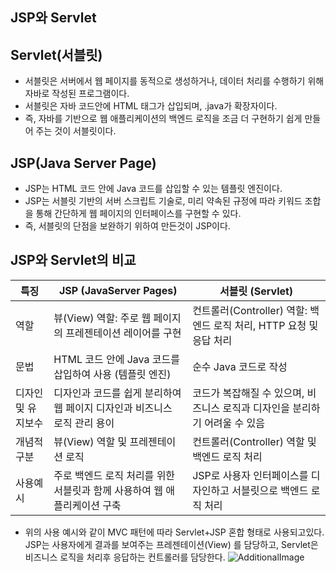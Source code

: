 ## JSP와 Servlet

## Servlet(서블릿)
- 서블릿은 서버에서 웹 페이지를 동적으로 생성하거나, 데이터 처리를 수행하기 위해 자바로 작성된 프로그램이다.
- 서블릿은 자바 코드안에 HTML 태그가 삽입되며, .java가 확장자이다.
- 즉, 자바를 기반으로 웹 애플리케이션의 백엔드 로직을 조금 더 구현하기 쉽게 만들어 주는 것이 서블릿이다.

## JSP(Java Server Page)
- JSP는 HTML 코드 안에 Java 코드를 삽입할 수 있는 템플릿 엔진이다.
- JSP는 서블릿 기반의 서버 스크립트 기술로, 미리 약속된 규정에 따라 키워드 조합을 통해 간단하게 웹 페이지의 인터페이스를 구현할 수 있다. 
- 즉, 서블릿의 단점을 보완하기 위하여 만든것이 JSP이다.

## JSP와 Servlet의 비교
| 특징         | JSP (JavaServer Pages) | 서블릿 (Servlet)  |
|------------|------------------------|-------------------|
| 역할         | 뷰(View) 역할: 주로 웹 페이지의 프레젠테이션 레이어를 구현 | 컨트롤러(Controller) 역할: 백엔드 로직 처리, HTTP 요청 및 응답 처리 |
| 문법         | HTML 코드 안에 Java 코드를 삽입하여 사용 (템플릿 엔진) | 순수 Java 코드로 작성 |
| 디자인 및 유지보수 | 디자인과 코드를 쉽게 분리하여 웹 페이지 디자인과 비즈니스 로직 관리 용이 | 코드가 복잡해질 수 있으며, 비즈니스 로직과 디자인을 분리하기 어려울 수 있음 |
| 개념적 구분     | 뷰(View) 역할 및 프레젠테이션 로직 | 컨트롤러(Controller) 역할 및 백엔드 로직 처리 |
| 사용예시       | 주로 백엔드 로직 처리를 위한 서블릿과 함께 사용하여 웹 애플리케이션 구축 | JSP로 사용자 인터페이스를 디자인하고 서블릿으로 백엔드 로직 처리 |

- 위의 사용 예시와 같이 MVC 패턴에 따라 Servlet+JSP 혼합 형태로 사용되고있다. JSP는 사용자에게 결과를 보여주는 프레젠테이션(View) 를 담당하고, Servlet은 비즈니스 로직을 처리후 응답하는 컨트롤러를 담당한다.
![AdditionalImage](https://gmlwjd9405.github.io/images/web/servlet-jsp-model2.png)